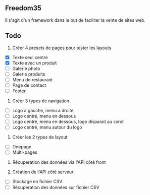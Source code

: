 ## Freedom35

Il s'agit d'un framework dans le but de faciliter la vente de sites web.

## Todo

1. Créer 4 presets de pages pour tester les layouts
- [x] Texte seul centré
- [x] Texte avec un produit
- [ ] Galerie photo
- [ ] Galerie produits
- [ ] Menu de restaurant
- [ ] Page de contact
- [ ] Footer

1. Créer 3 types de navigation
- [ ] Logo a gauche, menu a droite
- [ ] Logo centré, menu en dessous
- [ ] Logo centré, menu en dessous, logo disparait au scroll
- [ ] Logo centré, menu autour du logo

1. Créer les 2 types de layout
- [ ] Onepage
- [ ] Multi-pages

1. Récupération des données via l'API côté front

1. Création de l'API côté serveur
- [ ] Stockage en fichier CSV
- [ ] Récupération des données sur fichier CSV

